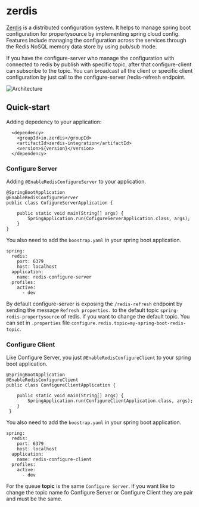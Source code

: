 # zerdis
[Zerdis](https://github.com/PheaSoy/zerdis) is a distributed configuration system. It helps to manage spring boot configuration for propertysource by implementing spring cloud config.
Features include managing the configuration across the services through the Redis NoSQL memory data store by using pub/sub mode.

If you have the configure-server who manage the configuration with connected to redis by publish with specific topic, after that configure-client can subscribe to the topic. You can broadcast all the client or specific client configuration by just call to the configure-server /redis-refresh endpoint.

<img src="https://user-images.githubusercontent.com/16829392/62006692-3d088c00-b16e-11e9-8564-3de740d53af3.png" alt="Architecture" />

## Quick-start

Adding depedency to your application:

```
  <dependency>  
    <groupId>io.zerdis</groupId>
    <artifactId>zerdis-integration</artifactId>
    <version>${version}</version>
  </dependency>
```

### Configure Server
Adding `@EnableRedisConfigureServer` to your application.
```
@SpringBootApplication
@EnableRedisConfigureServer
public class CofigureServerApplication {

	public static void main(String[] args) {
		SpringApplication.run(CofigureServerApplication.class, args);
	}
}
```
You also need to add the `boostrap.yaml` in your spring boot application.
```
spring:
  redis:
    port: 6379
    host: localhost
  application:
    name: redis-configure-server
  profiles:
    active:
      - dev
```
By default configure-server is exposing the `/redis-refresh` endpoint by sending the message `Refresh properties.` to the default topic `spring-redis-propertysource` of redis. if you want to change the default topic. You can set in `.properties` file
`configure.redis.topic=my-spring-boot-redis-topic`.


### Configure Client
Like Configure Server, you just `@EnableRedisConfigureClient` to your spring boot application.
```
@SpringBootApplication
@EnableRedisConfigureClient
public class ConfigureClientApplication {

	public static void main(String[] args) {
		SpringApplication.run(ConfigureClientApplication.class, args);
	}
 }
```
You also need to add the `boostrap.yaml` in your spring boot application.
```
spring:
  redis:
    port: 6379
    host: localhost
  application:
    name: redis-configure-client
  profiles:
    active:
      - dev
```
For the queue **topic** is the same `Configure Server`. If you want like to change the topic name fo Configure Server or Configure Client they are pair and must be the same.

